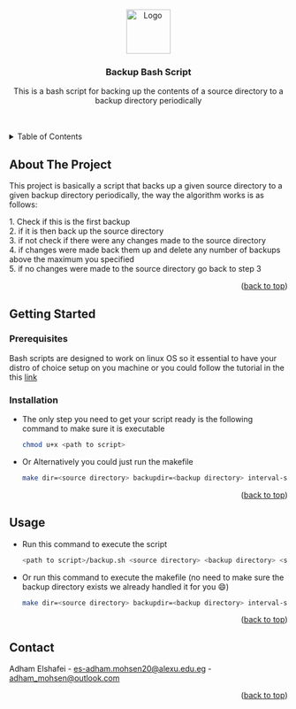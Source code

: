 <a name="readme-top"></a>



<!-- PROJECT LOGO -->
<br />
<div align="center">
  <a href="https://github.com/github_username/repo_name">
    <img src="https://hackr.io/tutorials/operating-systems/logo-operating-systems.svg?ver=1557984006" alt="Logo" width="80" height="80">
  </a>

<h3 align="center">Backup Bash Script</h3>

  <p align="center">
    This is a bash script for backing up the contents of a source directory to a backup directory periodically
    <br />
    <br />
    <br />
  </p>
</div>



<!-- TABLE OF CONTENTS -->
<details>
  <summary>Table of Contents</summary>
  <ol>
    <li>
      <a href="#about-the-project">About The Project</a>
    </li>
    <li>
      <a href="#getting-started">Getting Started</a>
      <ul>
        <li><a href="#prerequisites">Prerequisites</a></li>
        <li><a href="#installation">Installation</a></li>
      </ul>
    </li>
    <li><a href="#usage">Usage</a></li>
    <li><a href="#contact">Contact</a></li>
  </ol>
</details>



<!-- ABOUT THE PROJECT -->
## About The Project
This project is basically a script that backs up a given source directory to a given backup directory periodically, the way the algorithm works is as follows:
<p>
  1. Check if this is the first backup
  <br>
  2. if it is then back up the source directory
  <br>
  3. if not check if there were any changes made to the source directory
  <br>
  4. if changes were made back them up and delete any number of backups above the maximum you specified
  <br>
  5. if no changes were made to the source directory go back to step 3
</p>


<p align="right">(<a href="#readme-top">back to top</a>)</p>



<!-- GETTING STARTED -->
## Getting Started


### Prerequisites

Bash scripts are designed to work on linux OS so it essential to have your distro of choice setup on you machine or you could follow the tutorial in the this <a href="https://learn.microsoft.com/en-us/windows/wsl/install">link</a>

### Installation

* The only step you need to get your script ready is the following command to make sure it is executable
   ```sh
   chmod u+x <path to script>
   ```
* Or Alternatively you could just run the makefile
   ```sh
   make dir=<source directory> backupdir=<backup directory> interval-secs=<seconds between each backup> max-backups=<maximum number of backups>
   ```

<p align="right">(<a href="#readme-top">back to top</a>)</p>



<!-- USAGE EXAMPLES -->
## Usage

* Run this command to execute the script
   ```sh
   <path to script>/backup.sh <source directory> <backup directory> <seconds between backups> <maximum number of backups>
   ```
* Or run this command to execute the makefile (no need to make sure the backup directory exists we already handled it for you 😄)
   ```sh
   make dir=<source directory> backupdir=<backup directory> interval-secs=<seconds between each backup> max-backups=<maximum number of backups>
   ```

<p align="right">(<a href="#readme-top">back to top</a>)</p>






<!-- CONTACT -->
## Contact

Adham Elshafei  - es-adham.mohsen20@alexu.edu.eg - adham_mohsen@outlook.com


<p align="right">(<a href="#readme-top">back to top</a>)</p>

